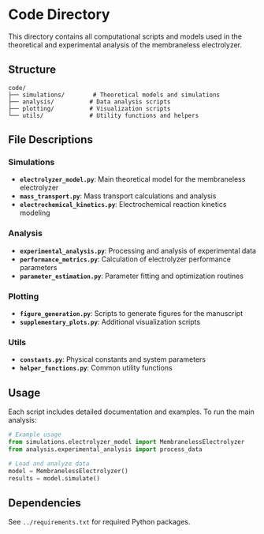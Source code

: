 # Code Directory

This directory contains all computational scripts and models used in the theoretical and experimental analysis of the membraneless electrolyzer.

## Structure

```
code/
├── simulations/        # Theoretical models and simulations
├── analysis/          # Data analysis scripts
├── plotting/          # Visualization scripts
└── utils/             # Utility functions and helpers
```

## File Descriptions

### Simulations
- **`electrolyzer_model.py`**: Main theoretical model for the membraneless electrolyzer
- **`mass_transport.py`**: Mass transport calculations and analysis
- **`electrochemical_kinetics.py`**: Electrochemical reaction kinetics modeling

### Analysis
- **`experimental_analysis.py`**: Processing and analysis of experimental data
- **`performance_metrics.py`**: Calculation of electrolyzer performance parameters
- **`parameter_estimation.py`**: Parameter fitting and optimization routines

### Plotting
- **`figure_generation.py`**: Scripts to generate figures for the manuscript
- **`supplementary_plots.py`**: Additional visualization scripts

### Utils
- **`constants.py`**: Physical constants and system parameters
- **`helper_functions.py`**: Common utility functions

## Usage

Each script includes detailed documentation and examples. To run the main analysis:

```python
# Example usage
from simulations.electrolyzer_model import MembranelessElectrolyzer
from analysis.experimental_analysis import process_data

# Load and analyze data
model = MembranelessElectrolyzer()
results = model.simulate()
```

## Dependencies

See `../requirements.txt` for required Python packages.